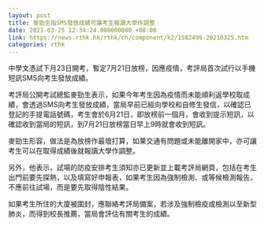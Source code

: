 ```yaml
---
layout: post
title: 麥勁生指SMS發放成績可讓考生報讀大學作調整
date: 2021-03-25 12:34:24.000000000 +08:00
link: https://news.rthk.hk/rthk/ch/component/k2/1582499-20210325.htm
categories: rthk
---
```


中學文憑試下月23日開考，暫定7月21日放榜，因應疫情，考評局首次試行以手機短訊SMS向考生發放成績。

考評局公開考試總監麥勁生表示，如果今年考生因為疫情而未能順利返學校取成績，會透過SMS向考生發放成績，當局早前已經向學校和自修生發信，以確認已登記的手提電話號碼，考生會於6月21日，即放榜前一個月，會收到提示短訊，以確認收到當局的短訊，到7月21日放榜當日早上9時就會收到短訊。

麥勁生形容，做法是為放榜作最壞打算，如果交通有問題或未能離開家中，亦可讓考生可以在取得成績後就報讀大學作調整。

另外，他表示，試場的防疫安排考生須知亦已更新並上載考評局網頁，包括在考生出門前要先探熱，以及填寫好申報表，如果考生因為強制檢測、或等候檢測報告，不應前往試場，而是要先取得陰性結果。

如果考生所住的大廈被圍封，應聯絡考評局備案，若涉及強制檢疫或檢測以至新型肺炎，而得到校長推薦，當局會評估有關考生的成績。
